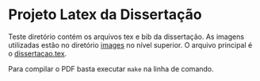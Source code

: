 # Projeto Latex da Dissertação

Teste diretório contém os arquivos tex e bib da dissertação. As imagens utilizadas estão no diretório [images](../images) no nível superior.
O arquivo principal é o [dissertacao.tex](dissertacao.tex).

Para compilar o PDF basta executar `make` na linha de comando.
